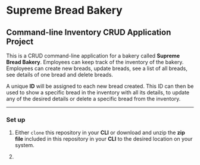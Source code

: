 # Supreme Bread Bakery

## Command-line Inventory CRUD Application Project

This is a CRUD command-line application for a bakery called **Supreme Bread Bakery**. Employees can keep track of the inventory of the bakery. Employees can create new breads, update breads, see a list of all breads, see details of one bread and delete breads.

A unique **ID** will be assigned to each new bread created. This ID can then be used to show a specific bread in the inventory with all its details, to update any of the desired details or delete a specific bread from the inventory.

---

### Set up

1. Either `clone` this repository in your **CLI** or download and unzip the **zip file** included in this repository in your **CLI** to the desired location on your system.

2.
